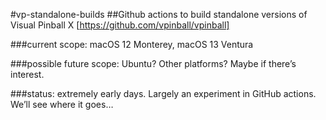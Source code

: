 #vp-standalone-builds
##Github actions to build standalone versions of Visual Pinball X [https://github.com/vpinball/vpinball]

###current scope: macOS 12 Monterey, macOS 13 Ventura

###possible future scope: Ubuntu? Other platforms? Maybe if there’s interest.

###status: extremely early days. Largely an experiment in GitHub actions. We’ll see where it goes…